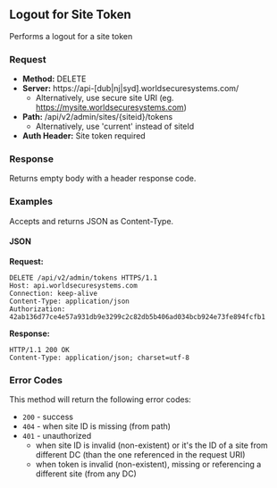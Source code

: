 ## Logout for Site Token

Performs a logout for a site token

### Request

* **Method:** DELETE
* **Server:** https://api-[dub|nj|syd].worldsecuresystems.com/
  * Alternatively, use secure site URI (eg. https://mysite.worldsecuresystems.com)
* **Path:** /api/v2/admin/sites/{siteid}/tokens
	* Alternatively, use 'current' instead of siteId
* **Auth Header:** Site token required

### Response

Returns empty body with a header response code.

### Examples

Accepts and returns JSON as Content-Type.

#### JSON

**Request:**
~~~
DELETE /api/v2/admin/tokens HTTPS/1.1
Host: api.worldsecuresystems.com
Connection: keep-alive
Content-Type: application/json
Authorization: 42ab136d77ce4e57a931db9e3299c2c82db5b406ad034bcb924e73fe894fcfb1
~~~

**Response:**
~~~
HTTP/1.1 200 OK
Content-Type: application/json; charset=utf-8
~~~

### Error Codes

This method will return the following error codes:

* `200` - success
* `404` - when site ID is missing (from path)
* `401` - unauthorized
	* when site ID is invalid (non-existent) or it's the ID of a site from different DC (than the one referenced in the request URI)
	* when token is invalid (non-existent), missing or referencing a different site (from any DC)

